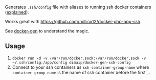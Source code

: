 Generates `.ssh/config` file with aliases to running ssh docker containers ([explained](http://nerderati.com/2011/03/17/simplify-your-life-with-an-ssh-config-file/)).

Works great with https://github.com/million12/docker-php-app-ssh

See [docker-gen](https://github.com/jwilder/docker-gen) to understand the magic.

## Usage

1. `docker run -d -v /var/run/docker.sock:/var/run/docker.sock -v ~/.ssh/config:/app/config dimaip/docker-gen-ssh-config`
2. Connect to your ssh containers as `ssh container-group-name` where `container-group-name` is the name of ssh container before the first `_`.
